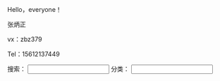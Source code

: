   Hello，everyone！

  张炳正

  vx：zbz379

  Tel：15612137449




<tr>

<td>搜索：</td>

<td>

<input type="text" name="name">

</td>

</tr>

<tr>

<td>分类：</td>

<td>

<input type="text" name="name">

</td>

</tr>


